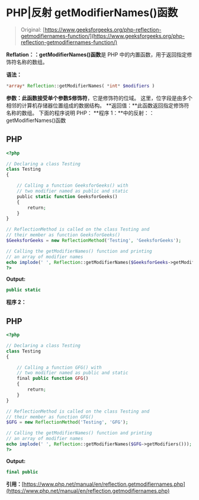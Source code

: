 # PHP|反射 getModifierNames()函数

> Original: [https://www.geeksforgeeks.org/php-reflection-getmodifiernames-function/](https://www.geeksforgeeks.org/php-reflection-getmodifiernames-function/)

**Reflation：：getModifierNames()函数**是 PHP 中的内置函数，用于返回指定修饰符名称的数组。

**语法：**

```php
*array* Reflection::getModifierNames( *int* $modifiers )
```

**参数：**此函数接受单个参数**$修饰符**，它是修饰符的位域。 这里，位字段是由多个相邻的计算机存储器位置组成的数据结构。
**返回值：**此函数返回指定修饰符名称的数组。
下面的程序说明 PHP：
**程序 1：**中的反射：：getModifierNames()函数

## PHP

```php
<?php

// Declaring a class Testing
class Testing
{

    // Calling a function GeeksforGeeks() with
    // two modifier named as public and static
    public static function GeeksforGeeks()
    {
        return;
    }
}

// ReflectionMethod is called on the class Testing and
// their member as function GeeksforGeeks()
$GeeksforGeeks = new ReflectionMethod('Testing', 'GeeksforGeeks');

// Calling the getModifierNames() function and printing
// an array of modifier names
echo implode(' ', Reflection::getModifierNames($GeeksforGeeks->getModifiers()));
?>
```

**Output:** 

```php
public static
```

**程序 2：**

## PHP

```php
<?php

// Declaring a class Testing
class Testing
{

    // Calling a function GFG() with
    // two modifier named as public and static
    final public function GFG()
    {
        return;
    }
}

// ReflectionMethod is called on the class Testing and
// their member as function GFG()
$GFG = new ReflectionMethod('Testing', 'GFG');

// Calling the getModifierNames() function and printing
// an array of modifier names
echo implode(' ', Reflection::getModifierNames($GFG->getModifiers()));
?>
```

**Output:** 

```php
final public
```

**引用：**[https://www.php.net/manual/en/reflection.getmodifiernames.php](https://www.php.net/manual/en/reflection.getmodifiernames.php)